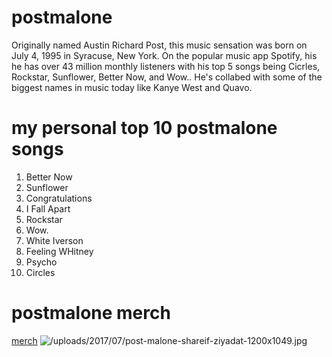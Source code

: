 # postmalone
Originally named Austin Richard Post, this music sensation was born on July 4, 1995 in Syracuse, New York. On the popular music app Spotify, his he has over 43 million monthly listeners with his top 5 songs being Cicrles, Rockstar, Sunflower, Better Now, and Wow.. He's collabed with some of the biggest names in music today like Kanye West and Quavo. 
# my personal top 10 postmalone songs
1. Better Now
2. Sunflower
3. Congratulations
4. I Fall Apart
5. Rockstar
6. Wow. 
7. White Iverson
8. Feeling WHitney
9. Psycho
10. Circles
# postmalone merch
[merch](https://shop.postmalone.com/)
![/uploads/2017/07/post-malone-shareif-ziyadat-1200x1049.jpg](https://files.thehandbook.com/uploads/2017/07/post-malone-shareif-ziyadat-1200x1049.jpg)

